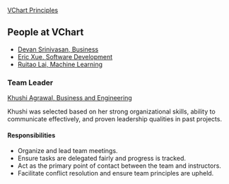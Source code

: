 [VChart Principles](./principles.md)

People at VChart
---

- [Devan Srinivasan, Business](./Devan_Srinivasan.md)
- [Eric Xue, Software Development](./Eric_Xue.md)
- [Ruitao Lai, Machine Learning](./Ruitao_Lai.md)

### Team Leader

[Khushi Agrawal, Business and Engineering](./Khushi_Agrawal.md)
<!-- Describe who and why the team leader was selected --> 
Khushi was selected based on her strong organizational skills, ability to communicate effectively, and proven leadership qualities in past projects.

#### Responsibilities
<!-- What is their role for your team?	--> 
- Organize and lead team meetings.  
- Ensure tasks are delegated fairly and progress is tracked.  
- Act as the primary point of contact between the team and instructors.  
- Facilitate conflict resolution and ensure team principles are upheld.
